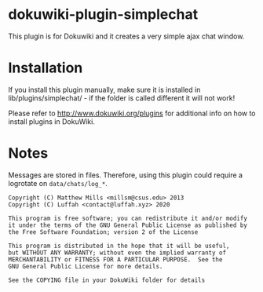 dokuwiki-plugin-simplechat
==========================

This plugin is for Dokuwiki and it creates a very simple ajax chat window.

Installation
============
If you install this plugin manually, make sure it is installed in
lib/plugins/simplechat/ - if the folder is called different it
will not work!

Please refer to http://www.dokuwiki.org/plugins for additional info
on how to install plugins in DokuWiki.

Notes
======
 Messages are stored in files.
 Therefore, using this plugin could require a logrotate on `data/chats/log_*`.


```
Copyright (C) Matthew Mills <millsm@csus.edu> 2013
Copyright (C) Luffah <contact@luffah.xyz> 2020

This program is free software; you can redistribute it and/or modify
it under the terms of the GNU General Public License as published by
the Free Software Foundation; version 2 of the License

This program is distributed in the hope that it will be useful,
but WITHOUT ANY WARRANTY; without even the implied warranty of
MERCHANTABILITY or FITNESS FOR A PARTICULAR PURPOSE.  See the
GNU General Public License for more details.

See the COPYING file in your DokuWiki folder for details
```
